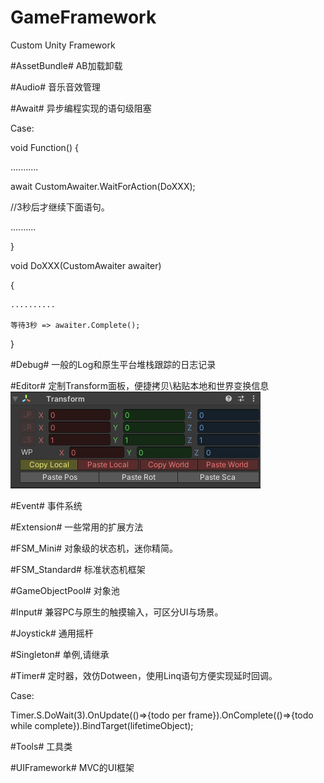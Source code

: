 # GameFramework
Custom Unity Framework

#AssetBundle#
AB加载卸载

#Audio#
音乐音效管理

#Await#
异步编程实现的语句级阻塞

Case:

void Function()
{

...........

await CustomAwaiter.WaitForAction(DoXXX);

//3秒后才继续下面语句。

..........

}

void DoXXX(CustomAwaiter awaiter)

{

    ..........
    
    等待3秒 => awaiter.Complete();
}

#Debug#
一般的Log和原生平台堆栈跟踪的日志记录

#Editor#
定制Transform面板，便捷拷贝\粘贴本地和世界变换信息
![Transform](https://github.com/coder-of-night/GameFramework/blob/master/ExampleImg/Img.png)

#Event#
事件系统

#Extension#
一些常用的扩展方法

#FSM_Mini#
对象级的状态机，迷你精简。

#FSM_Standard#
标准状态机框架

#GameObjectPool#
对象池

#Input#
兼容PC与原生的触摸输入，可区分UI与场景。

#Joystick#
通用摇杆

#Singleton#
单例,请继承

#Timer#
定时器，效仿Dotween，使用Linq语句方便实现延时回调。

Case: 

Timer.S.DoWait(3).OnUpdate(()=>{todo per frame}).OnComplete(()=>{todo while complete}).BindTarget(lifetimeObject);

#Tools#
工具类

#UIFramework#
MVC的UI框架


